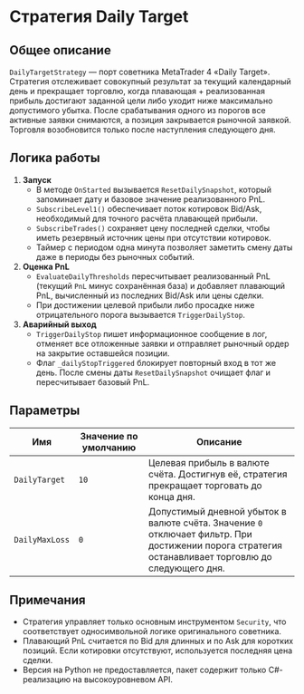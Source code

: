 # Стратегия Daily Target

## Общее описание

`DailyTargetStrategy` — порт советника MetaTrader 4 «Daily Target». Стратегия отслеживает совокупный результат за текущий
календарный день и прекращает торговлю, когда плавающая + реализованная прибыль достигают заданной цели либо уходит ниже
максимально допустимого убытка. После срабатывания одного из порогов все активные заявки снимаются, а позиция закрывается рыночной
заявкой. Торговля возобновится только после наступления следующего дня.

## Логика работы

1. **Запуск**
   - В методе `OnStarted` вызывается `ResetDailySnapshot`, который запоминает дату и базовое значение реализованного PnL.
   - `SubscribeLevel1()` обеспечивает поток котировок Bid/Ask, необходимый для точного расчёта плавающей прибыли.
   - `SubscribeTrades()` сохраняет цену последней сделки, чтобы иметь резервный источник цены при отсутствии котировок.
   - Таймер с периодом одна минута позволяет заметить смену даты даже в периоды без рыночных событий.
2. **Оценка PnL**
   - `EvaluateDailyThresholds` пересчитывает реализованный PnL (текущий `PnL` минус сохранённая база) и добавляет плавающий PnL,
     вычисленный из последних Bid/Ask или цены сделки.
   - При достижении целевой прибыли либо просадке ниже отрицательного порога вызывается `TriggerDailyStop`.
3. **Аварийный выход**
   - `TriggerDailyStop` пишет информационное сообщение в лог, отменяет все отложенные заявки и отправляет рыночный ордер на
     закрытие оставшейся позиции.
   - Флаг `_dailyStopTriggered` блокирует повторный вход в тот же день. После смены даты `ResetDailySnapshot` очищает флаг и
     пересчитывает базовый PnL.

## Параметры

| Имя | Значение по умолчанию | Описание |
| --- | --- | --- |
| `DailyTarget` | `10` | Целевая прибыль в валюте счёта. Достигнув её, стратегия прекращает торговать до конца дня. |
| `DailyMaxLoss` | `0` | Допустимый дневной убыток в валюте счёта. Значение `0` отключает фильтр. При достижении порога стратегия останавливает торговлю до следующего дня. |

## Примечания

- Стратегия управляет только основным инструментом `Security`, что соответствует односимвольной логике оригинального советника.
- Плавающий PnL считается по Bid для длинных и по Ask для коротких позиций. Если котировки отсутствуют, используется последняя
  цена сделки.
- Версия на Python не предоставляется, пакет содержит только C#-реализацию на высокоуровневом API.
